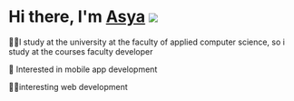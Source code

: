 # Hi there, I'm [Asya](https://t.me/Arwen_Lee) ![](https://github.com/blackcater/blackcater/raw/main/images/Hi.gif) 

👩‍🎓I study at the university at the faculty of applied computer science, so i study at the courses faculty developer

📱 Interested in mobile app development

🧑‍💻interesting web development
